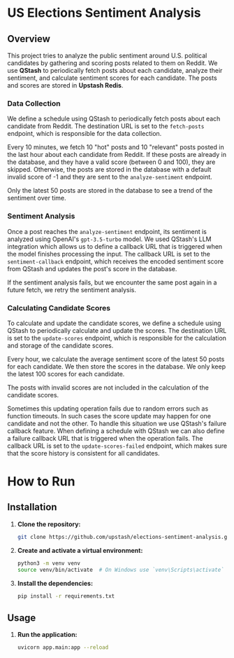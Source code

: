 # US Elections Sentiment Analysis

## Overview

This project tries to analyze the public sentiment around U.S. political candidates by gathering and scoring posts related to them on Reddit. We use **QStash** to periodically fetch posts about each candidate, analyze their sentiment, and calculate sentiment scores for each candidate. The posts and scores are stored in **Upstash Redis**.

### Data Collection

We define a schedule using QStash to periodically fetch posts about each candidate from Reddit. The destination URL is set to the `fetch-posts` endpoint, which is responsible for the data collection.

Every 10 minutes, we fetch 10 "hot" posts and 10 "relevant" posts posted in the last hour about each candidate from Reddit. If these posts are already in the database, and they have a valid score (between 0 and 100), they are skipped. Otherwise, the posts are stored in the database with a default invalid score of -1 and they are sent to the `analyze-sentiment` endpoint.

Only the latest 50 posts are stored in the database to see a trend of the sentiment over time.

### Sentiment Analysis

Once a post reaches the `analyze-sentiment` endpoint, its sentiment is analyzed using OpenAI's `gpt-3.5-turbo` model. We used QStash's LLM integration which allows us to define a callback URL that is triggered when the model finishes processing the input. The callback URL is set to the `sentiment-callback` endpoint, which receives the encoded sentiment score from QStash and updates the post's score in the database.

If the sentiment analysis fails, but we encounter the same post again in a future fetch, we retry the sentiment analysis.

### Calculating Candidate Scores

To calculate and update the candidate scores, we define a schedule using QStash to periodically calculate and update the scores. The destination URL is set to the `update-scores` endpoint, which is responsible for the calculation and storage of the candidate scores.

Every hour, we calculate the average sentiment score of the latest 50 posts for each candidate. We then store the scores in the database. We only keep the latest 100 scores for each candidate. 

The posts with invalid scores are not included in the calculation of the candidate scores.

Sometimes this updating operation fails due to random errors such as function timeouts. In such cases the score update may happen for one candidate and not the other. To handle this situation we use QStash's failure callback feature. When defining a schedule with QStash we can also define a failure callback URL that is triggered when the operation fails. The callback URL is set to the `update-scores-failed` endpoint, which makes sure that the score history is consistent for all candidates.

# How to Run

## Installation

1. **Clone the repository:**
    ```bash
    git clone https://github.com/upstash/elections-sentiment-analysis.git
    ```

2. **Create and activate a virtual environment:**
    ```bash
    python3 -m venv venv
    source venv/bin/activate  # On Windows use `venv\Scripts\activate`
    ```

3. **Install the dependencies:**
    ```bash
    pip install -r requirements.txt
    ```

## Usage

1. **Run the application:**
    ```bash
    uvicorn app.main:app --reload
    ```